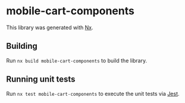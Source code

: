 # mobile-cart-components

This library was generated with [Nx](https://nx.dev).

## Building

Run `nx build mobile-cart-components` to build the library.

## Running unit tests

Run `nx test mobile-cart-components` to execute the unit tests via [Jest](https://jestjs.io).
